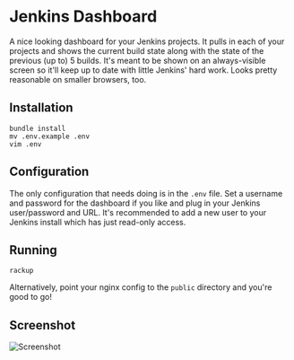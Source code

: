 # Jenkins Dashboard

A nice looking dashboard for your Jenkins projects. It pulls in each of your projects and shows the current build state along with the state of the previous (up to) 5 builds. It's meant to be shown on an always-visible screen so it'll keep up to date with little Jenkins' hard work. Looks pretty reasonable on smaller browsers, too.


## Installation
```shell
bundle install
mv .env.example .env
vim .env
```

## Configuration
The only configuration that needs doing is in the `.env` file. Set a username and password for the dashboard if you like and plug in your Jenkins user/password and URL. It's recommended to add a new user to your Jenkins install which has just read-only access.


## Running
```shell
rackup
```

Alternatively, point your nginx config to the `public` directory and you're good to go!

## Screenshot
![Screenshot](http://jackweeden.s3.amazonaws.com/github/jenkins-dash.png)